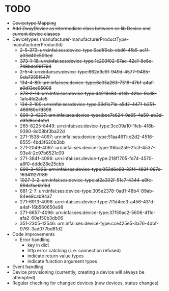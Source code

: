 # TODO

* ~~Devicetype Mapping~~
* ~~Add ZwayDevice as intermediate class between cc lib Device and current device classes~~
* Devicetypes (manufacturer-manufacturerProductType-manufacturerProductId)
    - ~~2-5-373: urn:infai:ses:device-type:9ae1f9eb-ebd6-4fb5-ae1f-a03d40c500ed~~
    * ~~373-1-18: urn:infai:ses:device-type:1c200f02-67ac-42e1-8c6c-748bdc091764~~  
    * ~~2-5-4: urn:infai:ses:device-type:662d9c9f-949d-4577-9485-9cb7255f547f~~
    * ~~134-4-80: urn:infai:ses:device-type:6c05a263-7318-47bf-a4af-a0d13cc95008~~
    * ~~373-2-14: urn:infai:ses:device-type:d4219e84-d14b-42be-9cd8-1afe4fd2afe5~~
    * ~~134-2-100: urn:infai:ses:device-type:39d1e71a-a5d2-4471-b251-466f60c7d398~~
    * ~~600-3-4237: urn:infai:ses:device-type:bec7e624-9a65-4a50-ab3d-d3fd8ce4bfe1~~
    * 265-8225-8449: urn:infai:ses:device-type:3cc09a10-1feb-4f8b-9390-8d08bf3ba22d
    * 271-1538-4097: urn:infai:ses:device-type:51aa4611-d2d2-4516-8555-4bd3f620b3bb
    * 271-2049-4097: urn:infai:ses:device-type:1f6ba259-2fc3-4537-93e4-2c97b6521c09
    * 271-3841-4096: urn:infai:ses:device-type:218f1705-fd74-4570-a8f0-dddd28e25cbb
    * ~~600-3-4226: urn:infai:ses:device-type:052d6e99-32f4-483f-967e-16341127ff89~~
    * ~~1027-3-2: urn:infai:ses:device-type:af2a302f-51c7-4344-a8fc-894cfaebb1bd~~ 
    * 881-2-7: urn:infai:ses:device-type:305e2378-0ad1-48b4-89ab-84ee9cab94a7
    * 271-6913-4096: urn:infai:ses:device-type:7f1d4ee3-a456-431d-a4af-16b560650e98
    * 271-6657-4096: urn:infai:ses:device-type:37f59ac2-5606-411c-afa2-60e150b3db06
    * 351-2305-12546: urn:infai:ses:device-type:cce425e5-3a76-4dbf-976f-3ad077bd61d2
* Code improvements
    * Error handling
        * key in dict
        * http error catching (i. e. connection refused)
        * indicate return value types
        * indicate function argument types
* Event handling
* Device provisioning (currently, creating a device will always be attempted)
* Regular checking for changed devices (new devices, status changes)

